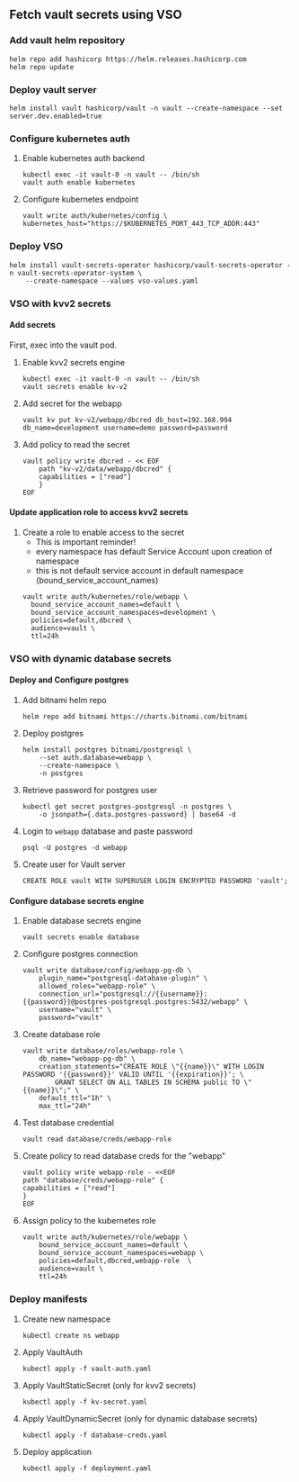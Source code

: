 ## Fetch vault secrets using VSO

### Add vault helm repository
```
helm repo add hashicorp https://helm.releases.hashicorp.com
helm repo update
```

### Deploy vault server
```
helm install vault hashicorp/vault -n vault --create-namespace --set server.dev.enabled=true
```

### Configure kubernetes auth

1. Enable kubernetes auth backend
    ```
    kubectl exec -it vault-0 -n vault -- /bin/sh
    vault auth enable kubernetes
    ```
2. Configure kubernetes endpoint
    ```
    vault write auth/kubernetes/config \
    kubernetes_host="https://$KUBERNETES_PORT_443_TCP_ADDR:443"
    ```

### Deploy VSO
```
helm install vault-secrets-operator hashicorp/vault-secrets-operator -n vault-secrets-operator-system \
    --create-namespace --values vso-values.yaml
```

### VSO with kvv2 secrets

#### Add secrets
First, exec into the vault pod.
1. Enable kvv2 secrets engine
    ```
    kubectl exec -it vault-0 -n vault -- /bin/sh
    vault secrets enable kv-v2
    ```
2. Add secret for the webapp
    ```
    vault kv put kv-v2/webapp/dbcred db_host=192.168.994 db_name=development username=demo password=password
    ```
3. Add policy to read the secret
    ```
    vault policy write dbcred - << EOF
        path "kv-v2/data/webapp/dbcred" {
        capabilities = ["read"]
        }
    EOF
    ```

#### Update application role to access kvv2 secrets

1. Create a role to enable access to the secret
   *  This is important reminder!
   *  every namespace has default Service Account upon creation of namespace
   *  this is not default service account in default namespace (bound_service_account_names)
    ```
    vault write auth/kubernetes/role/webapp \
      bound_service_account_names=default \           
      bound_service_account_namespaces=development \ 
      policies=default,dbcred \
      audience=vault \
      ttl=24h
    ```

### VSO with dynamic database secrets

#### Deploy and Configure postgres
1. Add bitnami helm repo
    ```
    helm repo add bitnami https://charts.bitnami.com/bitnami
    ```

2. Deploy postgres
    ```
    helm install postgres bitnami/postgresql \
        --set auth.database=webapp \
        --create-namespace \
        -n postgres
    ```
3. Retrieve password for postgres user
    ```
    kubectl get secret postgres-postgresql -n postgres \
        -o jsonpath={.data.postgres-password} | base64 -d
    ```

4. Login to `webapp` database and paste password
    ```
    psql -U postgres -d webapp
    ```
5. Create user for Vault server
    ```
    CREATE ROLE vault WITH SUPERUSER LOGIN ENCRYPTED PASSWORD 'vault';
    ```

#### Configure database secrets engine
1. Enable database secrets engine
    ```
    vault secrets enable database
    ```
2. Configure postgres connection
    ```
    vault write database/config/webapp-pg-db \
        plugin_name="postgresql-database-plugin" \
        allowed_roles="webapp-role" \
        connection_url="postgresql://{{username}}:{{password}}@postgres-postgresql.postgres:5432/webapp" \
        username="vault" \
        password="vault"
    ```
3. Create database role
    ```
    vault write database/roles/webapp-role \
        db_name="webapp-pg-db" \
        creation_statements="CREATE ROLE \"{{name}}\" WITH LOGIN PASSWORD '{{password}}' VALID UNTIL '{{expiration}}'; \
            GRANT SELECT ON ALL TABLES IN SCHEMA public TO \"{{name}}\";" \
        default_ttl="1h" \
        max_ttl="24h"
    ```
4. Test database credential
    ```
    vault read database/creds/webapp-role
    ```
5. Create policy to read database creds for the "webapp"
    ```
    vault policy write webapp-role - <<EOF
    path "database/creds/webapp-role" {
    capabilities = ["read"]
    }
    EOF
    ```
6. Assign policy to the kubernetes role
    ```
    vault write auth/kubernetes/role/webapp \
        bound_service_account_names=default \
        bound_service_account_namespaces=webapp \
        policies=default,dbcred,webapp-role  \
        audience=vault \
        ttl=24h
    ```

### Deploy manifests
1. Create new namespace
    ```
    kubectl create ns webapp
    ```
2. Apply VaultAuth
    ```
    kubectl apply -f vault-auth.yaml
    ```
3. Apply VaultStaticSecret (only for kvv2 secrets)
    ```
    kubectl apply -f kv-secret.yaml
    ```
4. Apply VaultDynamicSecret (only for dynamic database secrets)
    ```
    kubectl apply -f database-creds.yaml
    ```
5. Deploy application
    ```
    kubectl apply -f deployment.yaml
    ```
